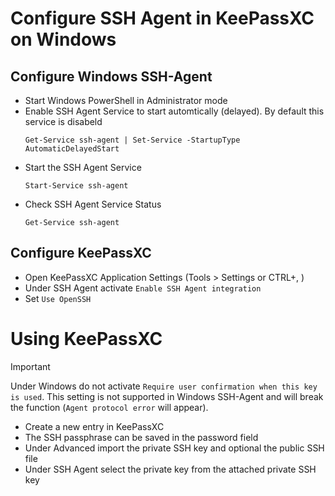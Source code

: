 # Configure SSH Agent in KeePassXC on Windows

## Configure Windows SSH-Agent
- Start Windows PowerShell in Administrator mode
- Enable SSH Agent Service to start automtically (delayed). By default this service is disabeld
  ```
  Get-Service ssh-agent | Set-Service -StartupType AutomaticDelayedStart
  ```
- Start the SSH Agent Service
  ```
  Start-Service ssh-agent
  ```
- Check SSH Agent Service Status
  ```
  Get-Service ssh-agent
  ```

## Configure KeePassXC
- Open KeePassXC Application Settings (Tools > Settings or CTRL+, )
- Under SSH Agent activate `Enable SSH Agent integration`
- Set `Use OpenSSH`

# Using KeePassXC

> [!IMPORTANT]
> Under Windows do not activate `Require user confirmation when this key is used`. This setting is not supported in Windows SSH-Agent and will break the function (`Agent protocol error` will appear).

- Create a new entry in KeePassXC
- The SSH passphrase can be saved in the password field
- Under Advanced import the private SSH key and optional the public SSH file
- Under SSH Agent select the private key from the attached private SSH key
